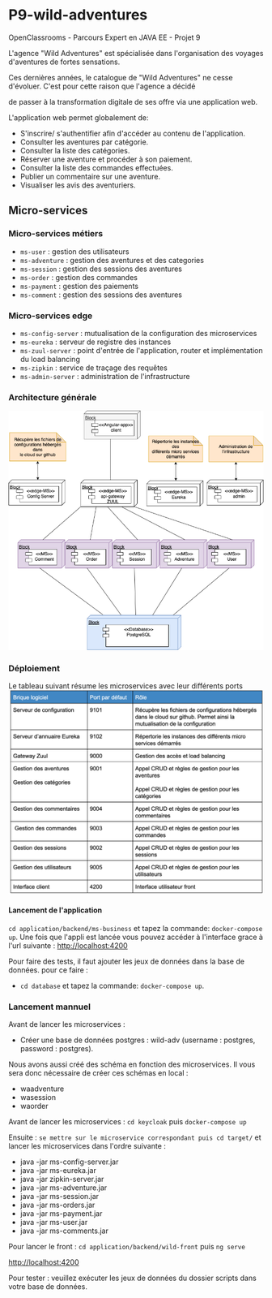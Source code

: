 # P9-wild-adventures

OpenClassrooms - Parcours Expert en JAVA EE - Projet 9

L'agence  "Wild Adventures" est spécialisée dans l'organisation des voyages d'aventures de fortes sensations.

Ces dernières années, le catalogue de "Wild Adventures" ne cesse d'évoluer. C'est pour cette raison que l'agence a décidé

de passer à la transformation digitale de ses offre via une application web.

L'application web permet globalement de:

- S'inscrire/ s'authentifier afin d'accéder au contenu de l'application.
- Consulter les aventures par catégorie.
- Consulter la liste des catégories.
- Réserver une aventure et procéder à son paiement.
- Consulter la liste des commandes effectuées.
- Publier un commentaire sur une aventure.
- Visualiser les avis des aventuriers.

## Micro-services

### Micro-services métiers

- `ms-user` : gestion des utilisateurs
- `ms-adventure` : gestion des aventures et des categories
- `ms-session` : gestion des sessions des aventures
- `ms-order` : gestion des commandes
- `ms-payment` : gestion des paiements
- `ms-comment` : gestion des sessions des aventures

### Micro-services edge

- `ms-config-server` : mutualisation de la configuration des microservices
- `ms-eureka` : serveur de registre des instances
- `ms-zuul-server` : point d'entrée de l'application, router et implémentation du load balancing
- `ms-zipkin` : service de traçage des requêtes
- `ms-admin-server` : administration de l'infrastructure

### Architecture générale

![](fonctionnel/images/archi-globale.png?raw=true)

### Déploiement

Le tableau suivant résume les microservices avec leur différents ports
![](fonctionnel/images/appli-ports.png?raw=true)

#### Lancement de l'application
`cd application/backend/ms-business` et tapez la commande: `docker-compose up`. Une fois que l'appli est lancée vous pouvez accéder à l'interface grace à l'url suivante : [http://localhost:4200](http://localhost:4200)

Pour faire des tests, il faut ajouter les jeux de données dans la base de données. pour ce faire : 
- `cd database` et tapez la commande: `docker-compose up`.


### Lancement mannuel 
Avant de lancer les microservices : 
- Créer une base de données postgres : wild-adv (username : postgres, password : postgres).

Nous avons aussi créé des schéma en fonction des microservices. Il vous sera donc nécessaire de créer ces schémas en local : 
- waadventure
- wasession
- waorder

Avant de lancer les microservices : 
`cd keycloak` puis `docker-compose up`

Ensuite : 
`se mettre sur le microservice correspondant puis cd target/` et lancer les microservices dans l'ordre suivante : 
- java -jar ms-config-server.jar
- java -jar ms-eureka.jar
- java -jar zipkin-server.jar
- java -jar ms-adventure.jar
- java -jar ms-session.jar
- java -jar ms-orders.jar
- java -jar ms-payment.jar
- java -jar ms-user.jar
- java -jar ms-comments.jar

Pour lancer le front : 
`cd application/backend/wild-front` puis `ng serve`

[http://localhost:4200](http://localhost:4200)

Pour tester : 
veuillez exécuter les jeux de données du dossier scripts dans votre base de données.


